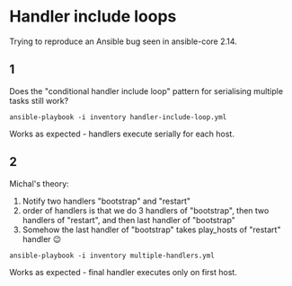 # Handler include loops

Trying to reproduce an Ansible bug seen in ansible-core 2.14.

## 1

Does the "conditional handler include loop" pattern for serialising multiple tasks still work?

```
ansible-playbook -i inventory handler-include-loop.yml
```

Works as expected - handlers execute serially for each host.

## 2

Michal's theory:

1. Notify two handlers "bootstrap" and "restart"
2. order of handlers is that we do 3 handlers of "bootstrap", then two handlers of "restart",  and then last handler of "bootstrap"
3. Somehow the last handler of "bootstrap" takes play_hosts of "restart" handler :wink:

```
ansible-playbook -i inventory multiple-handlers.yml
```

Works as expected - final handler executes only on first host.
